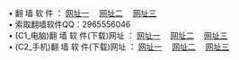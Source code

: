 &#8226; 翻 墙 软 件 ：
<a href="http://go365.gq/f/" target="_blank">网址一</a>
　<a href="http://77.gw.lt/ff/" target="_blank">网址二</a>
　<a href="http://qq404.cf/f/" target="_blank">网址三</a>
　<br />
&#8226; 索取翻墙软件QQ：2965556046<br />
&#8226; (C1_电脑)翻 墙 软 件(下载)网址 ：
<a href="http://go365.gq/f/" target="_blank">网址一</a>
　<a href="http://77.gw.lt/f/" target="_blank">网址二</a>
　<a href="http://qq404.cf/f/" target="_blank">网址三</a><br />
&#8226; (C2_手机)翻 墙 软 件(下载)网址 ：
<a href="http://go365.gq/ff/" target="_blank">网址一</a>
　<a href="http://77.gw.lt/ff/" target="_blank">网址二</a>
　<a href="http://qq404.cf/ff/" target="_blank">网址三</a>
